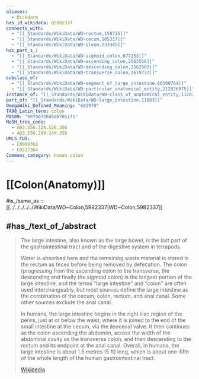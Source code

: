 ```yaml
---
aliases:
  - Dickdarm
has_id_wikidata: Q5982337
connects_with:
  - "[[_Standards/WikiData/WD~rectum,158716]]"
  - "[[_Standards/WikiData/WD~cecum,185317]]"
  - "[[_Standards/WikiData/WD~ileum,233345]]"
has_part_s_:
  - "[[_Standards/WikiData/WD~sigmoid_colon,677253]]"
  - "[[_Standards/WikiData/WD~ascending_colon,2562556]]"
  - "[[_Standards/WikiData/WD~descending_colon,2562565]]"
  - "[[_Standards/WikiData/WD~transverse_colon,2619732]]"
subclass_of:
  - "[[_Standards/WikiData/WD~segment_of_large_intestine,66509764]]"
  - "[[_Standards/WikiData/WD~particular_anatomical_entity,112826975]]"
instance_of: "[[_Standards/WikiData/WD~class_of_anatomical_entity,112826905]]"
part_of: "[[_Standards/WikiData/WD~large_intestine,11083]]"
OmegaWiki_Defined_Meaning: "681970"
TA98_Latin_term: colon
P8189: "987007284598705171"
MeSH_tree_code:
  - A03.556.124.526.356
  - A03.556.249.249.356
UMLS_CUI:
  - C0009368
  - C0227364
Commons_category: Human colon
---
```


# [[Colon(Anatomy)]] 

#is_/same_as :: [[../../../../../WikiData/WD~Colon,5982337|WD~Colon,5982337]] 

## #has_/text_of_/abstract 

> The large intestine, also known as the large bowel, 
> is the last part of the gastrointestinal tract and of the digestive system in tetrapods. 
> 
> Water is absorbed here and the remaining waste material is stored in the rectum as feces 
> before being removed by defecation. 
> The colon (progressing from the ascending colon to the transverse, 
> the descending and finally the sigmoid colon) is the longest portion of the large intestine, 
> and the terms "large intestine" and "colon" are often used interchangeably, 
> but most sources define the large intestine as 
> the combination of the cecum, colon, rectum, and anal canal. 
> Some other sources exclude the anal canal.
>
> In humans, the large intestine begins in the right iliac region of the pelvis, just at or below the waist, where it is joined to the end of the small intestine at the cecum, via the ileocecal valve. It then continues as the colon ascending the abdomen, across the width of the abdominal cavity as the transverse colon, and then descending to the rectum and its endpoint at the  anal canal. Overall, in humans, the large intestine is about 1.5 metres (5 ft) long, which is about one-fifth of the whole length of the human gastrointestinal tract.
>
> [Wikipedia](https://en.wikipedia.org/wiki/Large%20intestine) 


